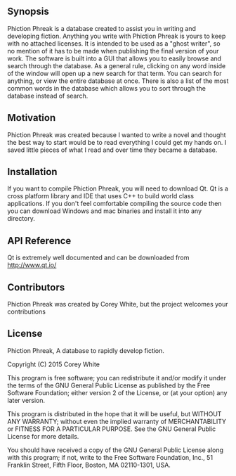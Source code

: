 ## Synopsis

Phiction Phreak is a database created to assist you in writing and developing fiction. Anything you write with Phiction Phreak is yours to keep with no attached licenses. It is intended to be used as a "ghost writer", so no mention of it has to be made when publishing the final version of your work. The software is built into a GUI that allows you to easily browse and search through the database. As a general rule, clicking on any word inside of the window will open up a new search for that term. You can search for anything, or view the entire database at once. There is also a list of the most common words in the database which allows you to sort through the database instead of search. 

## Motivation

Phiction Phreak was created because I wanted to write a novel and thought the best way to start would be to read everything I could get my hands on. I saved little pieces of what I read and over time they became a database. 

## Installation

If you want to compile Phiction Phreak, you will need to download Qt. Qt is a cross platform library and IDE that uses C++ to build world class applications. If you don't feel comfortable compiling the source code then you can download Windows and mac binaries and install it into any directory. 

## API Reference
Qt is extremely well documented and can be downloaded from http://www.qt.io/


## Contributors

Phiction Phreak was created by Corey White, but the project welcomes your contributions

## License

Phiction Phreak, A database to rapidly develop fiction.

Copyright (C) 2015 Corey White

This program is free software; you can redistribute it and/or
modify it under the terms of the GNU General Public License
as published by the Free Software Foundation; either version 2
of the License, or (at your option) any later version.

This program is distributed in the hope that it will be useful,
but WITHOUT ANY WARRANTY; without even the implied warranty of
MERCHANTABILITY or FITNESS FOR A PARTICULAR PURPOSE.  See the
GNU General Public License for more details.

You should have received a copy of the GNU General Public License
along with this program; if not, write to the Free Software
Foundation, Inc., 51 Franklin Street, Fifth Floor, Boston, MA  02110-1301, USA.
